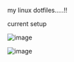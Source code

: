 my linux dotfiles.....!!

current setup

![image](https://user-images.githubusercontent.com/75542933/117363570-61b09c80-aeda-11eb-915b-59fb6deabc65.png)

![image](https://user-images.githubusercontent.com/75542933/117562004-418b0400-b0b9-11eb-8399-c76cf9c92d45.png)

